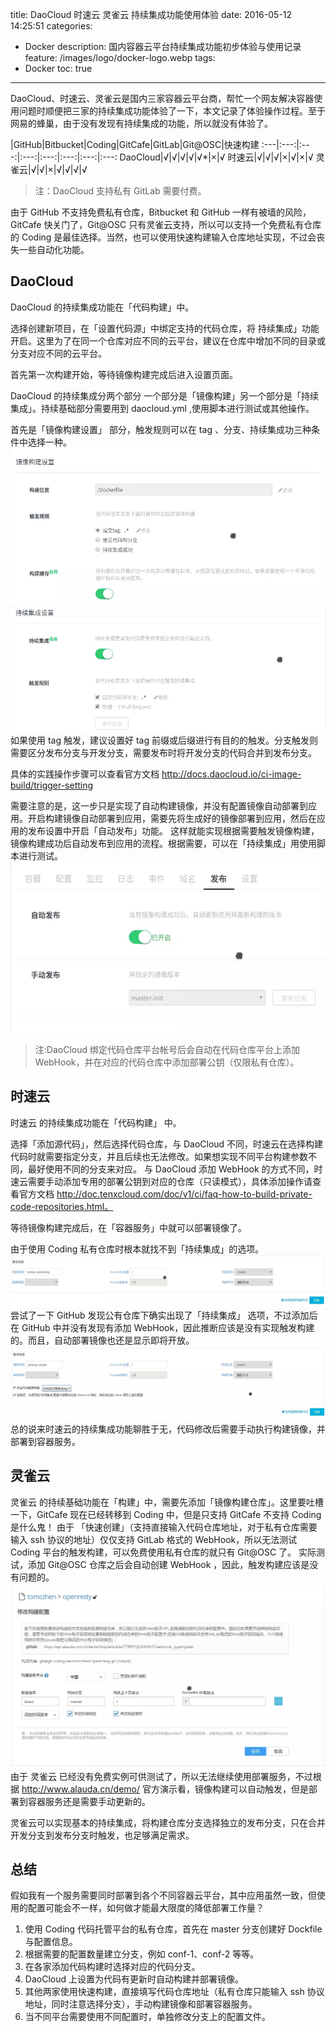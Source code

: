 title: DaoCloud 时速云 灵雀云 持续集成功能使用体验
date: 2016-05-12 14:25:51
categories:
  - Docker
description: 国内容器云平台持续集成功能初步体验与使用记录
feature: /images/logo/docker-logo.webp
tags:
  - Docker
toc: true
---
DaoCloud、时速云、灵雀云是国内三家容器云平台商，帮忙一个网友解决容器使用问题时顺便把三家的持续集成功能体验了一下，本文记录了体验操作过程。至于网易的蜂巢，由于没有发现有持续集成的功能，所以就没有体验了。

<!-- more -->

|GitHub|Bitbucket|Coding|GitCafe|GitLab|Git@OSC|快速构建
:---|:---:|:---:|:---:|:---:|:---:|:---:|:---:
DaoCloud|√|√|√|√|√*|×|√
时速云|√|√|√|×|√|×|√
灵雀云|√|√|×|√|√|√|√

>注：DaoCloud 支持私有 GitLab 需要付费。

由于 GitHub 不支持免费私有仓库，Bitbucket 和 GitHub 一样有被墙的风险，GitCafe 快关门了，Git@OSC 只有灵雀云支持，所以可以支持一个免费私有仓库的 Coding 是最佳选择。当然，也可以使用快速构建输入仓库地址实现，不过会丧失一些自动化功能。

<h2 id="daocloud">DaoCloud</h2>

DaoCloud 的持续集成功能在「代码构建」中。

选择创建新项目，在「设置代码源」中绑定支持的代码仓库，将 持续集成」功能开启。这里为了在同一个仓库对应不同的云平台，建议在仓库中增加不同的目录或分支对应不同的云平台。

首先第一次构建开始，等待镜像构建完成后进入设置页面。

DaoCloud 的持续集成分两个部分 一个部分是「镜像构建」另一个部分是「持续集成」。持续基础部分需要用到 daocloud.yml ,使用脚本进行测试或其他操作。

首先是「镜像构建设置」 部分，触发规则可以在 tag 、分支、持续集成功三种条件中选择一种。
![](/images/2016/daocloud-01.webp)
![](/images/2016/daocloud-02.webp)
如果使用 tag 触发，建议设置好 tag 前缀或后缀进行有目的的触发。分支触发则需要区分发布分支与开发分支，需要发布时将开发分支的代码合并到发布分支。

具体的实践操作步骤可以查看官方文档 http://docs.daocloud.io/ci-image-build/trigger-setting

需要注意的是，这一步只是实现了自动构建镜像，并没有配置镜像自动部署到应用。开启构建镜像自动部署到应用，需要先将生成好的镜像部署到应用，然后在应用的发布设置中开启「自动发布」功能。
这样就能实现根据需要触发镜像构建，镜像构建成功后自动发布到应用的流程。根据需要，可以在「持续集成」用使用脚本进行测试。
![](/images/2016/daocloud-03.webp)
>注:DaoCloud 绑定代码仓库平台帐号后会自动在代码仓库平台上添加 WebHook，并在对应的代码仓库中添加部署公钥（仅限私有仓库）。 

<h2 id="tenxcloud">时速云</h2>

时速云 的持续集成功能在「代码构建」 中。

选择「添加源代码」，然后选择代码仓库，与 DaoCloud 不同，时速云在选择构建代码时就需要指定分支，并且后续也无法修改。如果想实现不同平台构建参数不同，最好使用不同的分支来对应。
与 DaoCloud 添加 WebHook 的方式不同，时速云需要手动添加专用的部署公钥到对应的仓库（只读模式），具体添加操作请查看官方文档 http://doc.tenxcloud.com/doc/v1/ci/faq-how-to-build-private-code-repositories.html。

等待镜像构建完成后，在「容器服务」中就可以部署镜像了。

由于使用 Coding 私有仓库时根本就找不到「持续集成」的选项。
![](/images/2016/tenxcloud-01.webp)
尝试了一下 GitHub 发现公有仓库下确实出现了「持续集成」 选项，不过添加后在 GitHub 中并没有发现有添加 WebHook，因此推断应该是没有实现触发构建的。而且，自动部署镜像也还是显示即将开放。
![](/images/2016/tenxcloud-02.webp)
总的说来时速云的持续集成功能聊胜于无，代码修改后需要手动执行构建镜像，并部署到容器服务。

<h2 id="alauda">灵雀云</h2>

灵雀云 的持续基础功能在「构建」中，需要先添加「镜像构建仓库」。这里要吐槽一下，GitCafe 现在已经转移到 Coding 中，但是只支持 GitCafe 不支持 Coding 是什么鬼！
由于 「快速创建」（支持直接输入代码仓库地址，对于私有仓库需要输入 ssh 协议的地址）仅仅支持 GitLab 格式的 WebHook，所以无法测试 Coding 平台的触发构建，可以免费使用私有仓库的就只有 Git@OSC 了。
实际测试，添加 Git@OSC 仓库之后会自动创建 WebHook ，因此，触发构建应该是没有问题的。
![](/images/2016/alauda-01.webp)
由于 灵雀云 已经没有免费实例可供测试了，所以无法继续使用部署服务，不过根据 http://www.alauda.cn/demo/ 官方演示看，镜像构建可以自动触发，但是部署到容器服务还是需要手动更新的。

灵雀云可以实现基本的持续集成，将构建仓库分支选择独立的发布分支，只在合并开发分支到发布分支时触发，也足够满足需求。

<h2 id="result">总结</h2>

假如我有一个服务需要同时部署到各个不同容器云平台，其中应用虽然一致，但使用的配置可能会不一样，如何做才能最大限度的降低部署工作量？

1. 使用 Coding 代码托管平台的私有仓库，首先在 master 分支创建好 Dockfile 与配置信息。
1. 根据需要的配置数量建立分支，例如 conf-1、conf-2 等等。
1. 在各家添加代码构建时选择对应的代码分支。
1. DaoCloud 上设置为代码有更新时自动构建并部署镜像。
1. 其他两家使用快速构建，直接填写代码仓库地址（私有仓库只能输入 ssh 协议地址，同时注意选择分支），手动构建镜像和部署容器服务。
1. 当不同平台需要使用不同配置时，单独修改分支上的配置文件。
